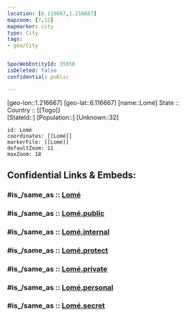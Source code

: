 ```yaml
---
location: [6.116667,1.216667] 
mapzoom: [7,12] 
mapmarker: city 
type: City
tags:
- geo/City


SpocWebEntityId: 35958
isDeleted: false
confidential: public

---
```

[geo-lon::1.216667] 
[geo-lat::6.116667] 
[name::Lomé] 
State ::  
Country :: [[Togo]]  
[StateId::] 
[Population::] 
[Unknown::32] 


```leaflet
id: Lomé
coordinates: [[Lomé]] 
markerFile: [[Lomé]] 
defaultZoom: 11 
maxZoom: 18
```


## Confidential Links & Embeds: 

### #is_/same_as :: [Lomé](/_Standards/Earth/Continent/Africa/Africa~West/Togo/Regions~Togo/Togo~Maritime/City/Lomé.md) 

### #is_/same_as :: [Lomé.public](/_public/Earth/Continent/Africa/Africa~West/Togo/Regions~Togo/Togo~Maritime/City/Lomé.public.md) 

### #is_/same_as :: [Lomé.internal](/_internal/Earth/Continent/Africa/Africa~West/Togo/Regions~Togo/Togo~Maritime/City/Lomé.internal.md) 

### #is_/same_as :: [Lomé.protect](/_protect/Earth/Continent/Africa/Africa~West/Togo/Regions~Togo/Togo~Maritime/City/Lomé.protect.md) 

### #is_/same_as :: [Lomé.private](/_private/Earth/Continent/Africa/Africa~West/Togo/Regions~Togo/Togo~Maritime/City/Lomé.private.md) 

### #is_/same_as :: [Lomé.personal](/_personal/Earth/Continent/Africa/Africa~West/Togo/Regions~Togo/Togo~Maritime/City/Lomé.personal.md) 

### #is_/same_as :: [Lomé.secret](/_secret/Earth/Continent/Africa/Africa~West/Togo/Regions~Togo/Togo~Maritime/City/Lomé.secret.md)

